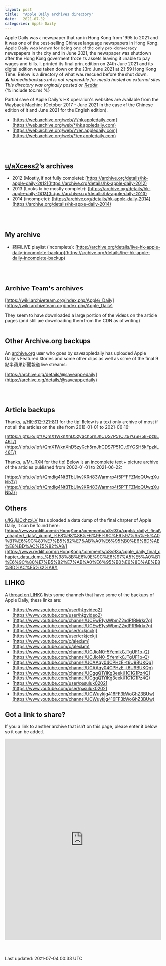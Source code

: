 ```yaml
---
layout: post
title:  "Apple Daily archives directory"
date:   2021-07-02
categories: Apple Daily
---
```

Apple Daily was a newspaper that ran in Hong Kong from 1995 to 2021 and it was one of the best-selling Chinese language newspapers in Hong Kong.
Apple Daily was known for being one of the only pro-democracy newspapers in the city and in June 2021, the newspaper was shutdown after the Hong Kong goverment froze its assets leaving it unable to pay wages and bills. It printed its final print edition on 24th June 2021 and its digital edition was taken down on the 23rd June 2021 at 23:59 Hong Kong Time. Below is a directory of what was rescued before the shut down. <br>
⚠️ *hkmediabackups.ml is not responsible for media hosted on external sites*
<br>
*This directory was orginally posted on [Reddit](https://www.reddit.com/r/HongKong/comments/o800xl/trying_to_create_an_apple_daily_archive_directory/)* 
<br>
{% include toc.md %}

Partial save of Apple Daily's HK operation's websites are available from the Wayback Machine (October 2017 - June 2021 in the case of the Chinese edition of it and June 2021 for the English edition).

* [https://web.archive.org/web/\*/hk.appledaily.com](https://web.archive.org/web/*/hk.appledaily.com)
* [https://web.archive.org/web/\*/en.appledaily.com](https://web.archive.org/web/*/en.appledaily.com)
<br>
<br>

## [u/aXcess2](https://www.reddit.com/user/aXcess2)'s archives

* 2012 (Mostly, if not fully complete): [https://archive.org/details/hk-apple-daily-2012](https://archive.org/details/hk-apple-daily-2012)
* 2013 (Looks to be mostly complete): [https://archive.org/details/hk-apple-daily-2013](https://archive.org/details/hk-apple-daily-2013)
* 2014 (incomplete): [https://archive.org/details/hk-apple-daily-2014](https://archive.org/details/hk-apple-daily-2014)
<br>
<br>

## My archive

* 蘋果LIVE playlist (incomplete): [https://archive.org/details/live-hk-apple-daily-incomplete-backup](https://archive.org/details/live-hk-apple-daily-incomplete-backup)
<br>
<br>

## Archive Team's archives

[https://wiki.archiveteam.org/index.php/Apple\_Daily](https://wiki.archiveteam.org/index.php/Apple_Daily)

They seem to have downloaded a large portion of the videos on the article pages (and still are downloading them from the CDN as of writing)
<br>
<br>

## Other Archive.org backups
An [archive.org](https://archive.org) user who goes by saveappledaily has uploaded Apple Daily's Featured Stories and some other clips as well as some of the final 9點半蘋果新聞報道 live streams:

[https://archive.org/details/@saveappledaily](https://archive.org/details/@saveappledaily)

<br>
<br>

## Article backups
Thanks, [u/HK-612-721-811](https://www.reddit.com/user/HK-612-721-811) for the tip! Below is a text only archive of most if not all the articles on the site from 2016-01-01 to 2021-06-16:

[https://ipfs.io/ipfs/QmX1WxnXhD5zyGch5rnJhCDS7P51CLt9YGSH5kFpzkL46T/](https://ipfs.io/ipfs/QmX1WxnXhD5zyGch5rnJhCDS7P51CLt9YGSH5kFpzkL46T/)

Thanks, [u/Mr_RXN](https://www.reddit.com/user/Mr_RXN) for the tip! Below is an incomplete text + picture archive of the articles published from 2002-01-01 to 2021-06-22:

[https://ipfs.io/ipfs/Qmdig4NtBTbUiw9KRri83Warmrp4f5PFFFZMoQUwqXuNbZ/](https://ipfs.io/ipfs/Qmdig4NtBTbUiw9KRri83Warmrp4f5PFFFZMoQUwqXuNbZ/)

## Others
[u/lGJjJCxhzxLV](https://www.reddit.com/user/lGJjJCxhzxLV) has uploaded a data dump of the final chapter of Apple Daily, it can be found here: [https://www.reddit.com/r/HongKong/comments/o8v93a/apple\_daily\_final\_chapter\_data\_dump\_%E8%98%8B%E6%9E%9C%E6%97%A5%E5%A0%B1%E6%9C%80%E7%B5%82%E7%AB%A0%E6%95%B0%E6%8D%AE%E8%BD%AC%E5%82%A8/](https://www.reddit.com/r/HongKong/comments/o8v93a/apple_daily_final_chapter_data_dump_%E8%98%8B%E6%9E%9C%E6%97%A5%E5%A0%B1%E6%9C%80%E7%B5%82%E7%AB%A0%E6%95%B0%E6%8D%AE%E8%BD%AC%E5%82%A8/)

## LIHKG
A [thread on LIHKG](https://lihkg.com/thread/2588718/page/1) lists some channels that have some of the backups of Apple Daily, these links are:

* [https://www.youtube.com/user/hkgvideo2](https://www.youtube.com/user/hkgvideo2)
* [https://www.youtube.com/channel/UCEwE1ysWbmZ2ndPfRMrkr7g](https://www.youtube.com/channel/UCEwE1ysWbmZ2ndPfRMrkr7g)
* [https://www.youtube.com/user/cckjcckj](https://www.youtube.com/user/cckjcckj)
* [https://www.youtube.com/c/alexlam](https://www.youtube.com/c/alexlam)
* [https://www.youtube.com/channel/UCJioN0-5Yemik0JTgUF1b-Q](https://www.youtube.com/channel/UCJioN0-5Yemik0JTgUF1b-Q)
* [https://www.youtube.com/channel/UCAAqy04CPHzEI-t6U9BUKQg](https://www.youtube.com/channel/UCAAqy04CPHzEI-t6U9BUKQg)
* [https://www.youtube.com/channel/UCggQ1YiKg3eekU1C1G1Pz4Q](https://www.youtube.com/channel/UCggQ1YiKg3eekU1C1G1Pz4Q)
* [https://www.youtube.com/user/pasuluk0202](https://www.youtube.com/user/pasuluk0202)
* [https://www.youtube.com/channel/UCWuykjg416FF3kWoGhZ3BUw](https://www.youtube.com/channel/UCWuykjg416FF3kWoGhZ3BUw)

## Got a link to share?
If you a link to another archive that isn't on this page, please enter it below so it can be added. <br>
<iframe width="730px" height= "650px" src= "https://forms.office.com/Pages/ResponsePage.aspx?id=DQSIkWdsW0yxEjajBLZtrQAAAAAAAAAAAAO__fWPBfFUOTZPWTQyVUlMSEdUTVVZNTRHUVRURlFPWi4u&embed=true" frameborder= "0" marginwidth= "0" marginheight= "0" style= "border: none; max-width:100%; max-height:100vh" allowfullscreen webkitallowfullscreen mozallowfullscreen msallowfullscreen> </iframe>
<br>
<br>
<br>
<br>
Last updated: 2021-07-04 00:33 UTC